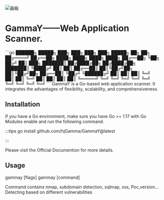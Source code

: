 ![画板](https://cdn.nlark.com/yuque/0/2025/jpeg/281716/1740991776439-da6f447f-c467-4668-aabb-fcdd03ee4a26.jpeg)



<h1 id="cd6addd0"><font style="color:rgb(31, 35, 40);">GammaY——Web Application Scanner.</font></h1>
```go
 ██████╗    █████╗    ███╗   ███╗   ███╗   ███╗    █████╗   ██╗   ██╗
██╔════╝   ██╔══██╗   ████╗ ████╗   ████╗ ████╗   ██╔══██╗  ╚██╗ ██╔╝
██║  ███╗  ███████║   ██╔████╔██╗   ██╔████╔██╗   ███████║   ╚████╔╝ 
██║   ██║  ██╔══██║   ██║╚██╔╝██╗   ██║╚██╔╝██╗   ██╔══██║    ╚██╔╝  
╚██████╔╝  ██║  ██║   ██║ ╚═╝ ██║   ██║ ╚═╝ ██║   ██║  ██║     ██║   
 ╚═════╝   ╚═╝  ╚═╝   ╚═╝     ╚═╝   ╚═╝     ╚═╝   ╚═╝  ╚═╝     ╚═╝
```

<font style="color:rgb(31, 35, 40);">  
</font><font style="color:rgb(31, 35, 40);">GammaY is a Go-based web application scanner. It integrates the advantages of flexibility, scalability, and comprehensiveness.</font>

<h2 id="installation"><font style="color:rgb(31, 35, 40);">Installation</font></h2>
<font style="color:rgb(31, 35, 40);">If you have a Go environment, make sure you have Go >= 1.17 with Go Modules enable and run the following command.</font>

:::tips
<font style="color:rgb(31, 35, 40);">go install github.com/hjGamma/GammaY@latest</font>

:::

<font style="color:rgb(31, 35, 40);">Please visit the Official Documention for more details.</font>

<h2 id="usage"><font style="color:rgb(31, 35, 40);">Usage</font></h2>
<font style="color:rgb(31, 35, 40);">gammay [flags] gammay [command]</font>

<font style="color:rgb(31, 35, 40);">Command contains nmap, subdomain detection, sqlmap, xss, Poc,version... Detecting based on different vulnerabilities</font>

<h3 id="dsbGh"></h3>
